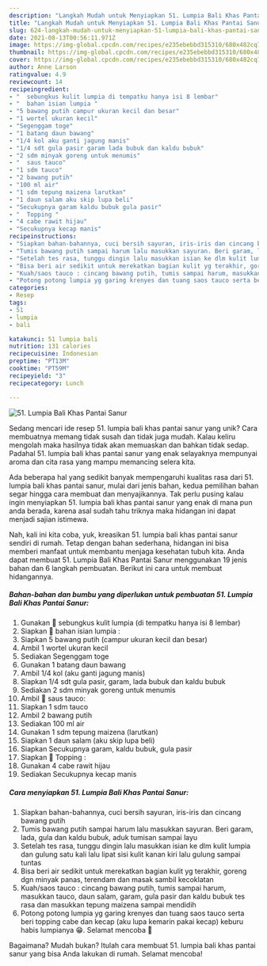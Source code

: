 ```yaml
---
description: "Langkah Mudah untuk Menyiapkan 51. Lumpia Bali Khas Pantai Sanur, Sempurna"
title: "Langkah Mudah untuk Menyiapkan 51. Lumpia Bali Khas Pantai Sanur, Sempurna"
slug: 624-langkah-mudah-untuk-menyiapkan-51-lumpia-bali-khas-pantai-sanur-sempurna
date: 2021-08-13T00:56:11.971Z
image: https://img-global.cpcdn.com/recipes/e235ebebbd315310/680x482cq70/51-lumpia-bali-khas-pantai-sanur-foto-resep-utama.jpg
thumbnail: https://img-global.cpcdn.com/recipes/e235ebebbd315310/680x482cq70/51-lumpia-bali-khas-pantai-sanur-foto-resep-utama.jpg
cover: https://img-global.cpcdn.com/recipes/e235ebebbd315310/680x482cq70/51-lumpia-bali-khas-pantai-sanur-foto-resep-utama.jpg
author: Anne Larson
ratingvalue: 4.9
reviewcount: 14
recipeingredient:
- "  sebungkus kulit lumpia di tempatku hanya isi 8 lembar"
- "  bahan isian lumpia "
- "5 bawang putih campur ukuran kecil dan besar"
- "1 wortel ukuran kecil"
- "Segenggam toge"
- "1 batang daun bawang"
- "1/4 kol aku ganti jagung manis"
- "1/4 sdt gula pasir garam lada bubuk dan kaldu bubuk"
- "2 sdm minyak goreng untuk menumis"
- "  saus tauco"
- "1 sdm tauco"
- "2 bawang putih"
- "100 ml air"
- "1 sdm tepung maizena larutkan"
- "1 daun salam aku skip lupa beli"
- "Secukupnya garam kaldu bubuk gula pasir"
- "  Topping "
- "4 cabe rawit hijau"
- "Secukupnya kecap manis"
recipeinstructions:
- "Siapkan bahan-bahannya, cuci bersih sayuran, iris-iris dan cincang bawang putih"
- "Tumis bawang putih sampai harum lalu masukkan sayuran. Beri garam, lada, gula dan kaldu bubuk, aduk tumisan sampai layu"
- "Setelah tes rasa, tunggu dingin lalu masukkan isian ke dlm kulit lumpia dan gulung satu kali lalu lipat sisi kulit kanan kiri lalu gulung sampai tuntas"
- "Bisa beri air sedikit untuk merekatkan bagian kulit yg terakhir, goreng dgn minyak panas, terendam dan masak sambil kecoklatan"
- "Kuah/saos tauco : cincang bawang putih, tumis sampai harum, masukkan tauco, daun salam, garam, gula pasir dan kaldu bubuk tes rasa dan masukkan tepung maizena sampai mendidih"
- "Potong potong lumpia yg garing krenyes dan tuang saos tauco serta beri topping cabe dan kecap (aku lupa kemarin pakai kecap) keburu habis lumpianya 😁. Selamat mencoba 🥳"
categories:
- Resep
tags:
- 51
- lumpia
- bali

katakunci: 51 lumpia bali 
nutrition: 131 calories
recipecuisine: Indonesian
preptime: "PT13M"
cooktime: "PT59M"
recipeyield: "3"
recipecategory: Lunch

---
```



![51. Lumpia Bali Khas Pantai Sanur](https://img-global.cpcdn.com/recipes/e235ebebbd315310/680x482cq70/51-lumpia-bali-khas-pantai-sanur-foto-resep-utama.jpg)

Sedang mencari ide resep 51. lumpia bali khas pantai sanur yang unik? Cara membuatnya memang tidak susah dan tidak juga mudah. Kalau keliru mengolah maka hasilnya tidak akan memuaskan dan bahkan tidak sedap. Padahal 51. lumpia bali khas pantai sanur yang enak selayaknya mempunyai aroma dan cita rasa yang mampu memancing selera kita.



Ada beberapa hal yang sedikit banyak mempengaruhi kualitas rasa dari 51. lumpia bali khas pantai sanur, mulai dari jenis bahan, kedua pemilihan bahan segar hingga cara membuat dan menyajikannya. Tak perlu pusing kalau ingin menyiapkan 51. lumpia bali khas pantai sanur yang enak di mana pun anda berada, karena asal sudah tahu triknya maka hidangan ini dapat menjadi sajian istimewa.


Nah, kali ini kita coba, yuk, kreasikan 51. lumpia bali khas pantai sanur sendiri di rumah. Tetap dengan bahan sederhana, hidangan ini bisa memberi manfaat untuk membantu menjaga kesehatan tubuh kita. Anda dapat membuat 51. Lumpia Bali Khas Pantai Sanur menggunakan 19 jenis bahan dan 6 langkah pembuatan. Berikut ini cara untuk membuat hidangannya.

<!--inarticleads1-->

##### Bahan-bahan dan bumbu yang diperlukan untuk pembuatan 51. Lumpia Bali Khas Pantai Sanur:

1. Gunakan  💠 sebungkus kulit lumpia (di tempatku hanya isi 8 lembar)
1. Siapkan  💠 bahan isian lumpia :
1. Siapkan 5 bawang putih (campur ukuran kecil dan besar)
1. Ambil 1 wortel ukuran kecil
1. Sediakan Segenggam toge
1. Gunakan 1 batang daun bawang
1. Ambil 1/4 kol (aku ganti jagung manis)
1. Siapkan 1/4 sdt gula pasir, garam, lada bubuk dan kaldu bubuk
1. Sediakan 2 sdm minyak goreng untuk menumis
1. Ambil  💠 saus tauco:
1. Siapkan 1 sdm tauco
1. Ambil 2 bawang putih
1. Sediakan 100 ml air
1. Gunakan 1 sdm tepung maizena (larutkan)
1. Siapkan 1 daun salam (aku skip lupa beli)
1. Siapkan Secukupnya garam, kaldu bubuk, gula pasir
1. Siapkan  💠 Topping :
1. Gunakan 4 cabe rawit hijau
1. Sediakan Secukupnya kecap manis




<!--inarticleads2-->

##### Cara menyiapkan 51. Lumpia Bali Khas Pantai Sanur:

1. Siapkan bahan-bahannya, cuci bersih sayuran, iris-iris dan cincang bawang putih
1. Tumis bawang putih sampai harum lalu masukkan sayuran. Beri garam, lada, gula dan kaldu bubuk, aduk tumisan sampai layu
1. Setelah tes rasa, tunggu dingin lalu masukkan isian ke dlm kulit lumpia dan gulung satu kali lalu lipat sisi kulit kanan kiri lalu gulung sampai tuntas
1. Bisa beri air sedikit untuk merekatkan bagian kulit yg terakhir, goreng dgn minyak panas, terendam dan masak sambil kecoklatan
1. Kuah/saos tauco : cincang bawang putih, tumis sampai harum, masukkan tauco, daun salam, garam, gula pasir dan kaldu bubuk tes rasa dan masukkan tepung maizena sampai mendidih
1. Potong potong lumpia yg garing krenyes dan tuang saos tauco serta beri topping cabe dan kecap (aku lupa kemarin pakai kecap) keburu habis lumpianya 😁. Selamat mencoba 🥳




Bagaimana? Mudah bukan? Itulah cara membuat 51. lumpia bali khas pantai sanur yang bisa Anda lakukan di rumah. Selamat mencoba!

